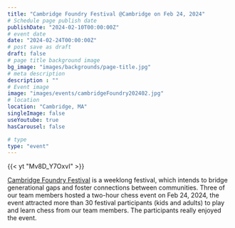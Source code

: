```yaml
---
title: "Cambridge Foundry Festival @Cambridge on Feb 24, 2024"
# Schedule page publish date
publishDate: "2024-02-10T00:00:00Z"
# event date
date: "2024-02-24T00:00:00Z"
# post save as draft
draft: false
# page title background image
bg_image: "images/backgrounds/page-title.jpg"
# meta description
description : ""
# Event image
image: "images/events/cambridgeFoundry202402.jpg"
# location
location: "Cambridge, MA"
singleImage: false
useYoutube: true
hasCarousel: false

# type
type: "event"
---
```

{{< yt "Mv8D_Y7OxvI" >}}

[Cambridge Foundry Festival](https://www.cambridgefoundry.org/events/festival) is a weeklong festival, which intends to bridge generational gaps and foster connections between communities. Three of our team members hosted a two-hour chess event on Feb 24, 2024, the event attracted more than 30 festival participants (kids and adults) to play and learn chess from our team members. The participants really enjoyed the event.




